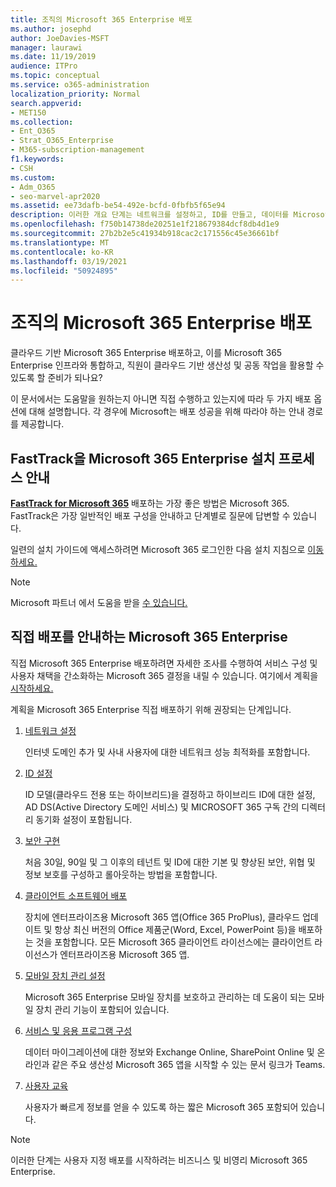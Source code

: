 ```yaml
---
title: 조직의 Microsoft 365 Enterprise 배포
ms.author: josephd
author: JoeDavies-MSFT
manager: laurawi
ms.date: 11/19/2019
audience: ITPro
ms.topic: conceptual
ms.service: o365-administration
localization_priority: Normal
search.appverid:
- MET150
ms.collection:
- Ent_O365
- Strat_O365_Enterprise
- M365-subscription-management
f1.keywords:
- CSH
ms.custom:
- Adm_O365
- seo-marvel-apr2020
ms.assetid: ee73dafb-be54-492e-bcfd-0fbfb5f65e94
description: 이러한 개요 단계는 네트워크를 설정하고, ID를 만들고, 데이터를 Microsoft 365 앱 마이그레이션하는 데 도움이 하도록 디자인되어 있습니다.
ms.openlocfilehash: f750b14738de20251e1f218679384dcf8db4d1e9
ms.sourcegitcommit: 27b2b2e5c41934b918cac2c171556c45e36661bf
ms.translationtype: MT
ms.contentlocale: ko-KR
ms.lasthandoff: 03/19/2021
ms.locfileid: "50924895"
---
```

# <a name="deploy-microsoft-365-enterprise-for-your-organization"></a>조직의 Microsoft 365 Enterprise 배포

클라우드 기반 Microsoft 365 Enterprise 배포하고, 이를 Microsoft 365 Enterprise 인프라와 통합하고, 직원이 클라우드 기반 생산성 및 공동 작업을 활용할 수 있도록 할 준비가 되나요?

이 문서에서는 도움말을 원하는지 아니면 직접 수행하고 있는지에 따라 두 가지 배포 옵션에 대해 설명합니다. 각 경우에 Microsoft는 배포 성공을 위해 따라야 하는 안내 경로를 제공합니다.

## <a name="guided-microsoft-365-enterprise-setup-process-with-fasttrack"></a>FastTrack을 Microsoft 365 Enterprise 설치 프로세스 안내

**[FastTrack for Microsoft 365](https://www.microsoft.com/fasttrack/microsoft-365)** 배포하는 가장 좋은 방법은 Microsoft 365. FastTrack은 가장 일반적인 배포 구성을 안내하고 단계별로 질문에 답변할 수 있습니다. 

일련의 설치 가이드에 액세스하려면 Microsoft 365 로그인한 다음 설치 지침으로 [이동하세요.](https://aka.ms/o365fasttrack)

>[!Note]
>Microsoft 파트너 에서 도움을 받을 [수 있습니다.](https://www.microsoft.com/solution-providers/home)
>

## <a name="do-it-yourself-guided-deployment-of-microsoft-365-enterprise"></a>직접 배포를 안내하는 Microsoft 365 Enterprise

직접 Microsoft 365 Enterprise 배포하려면 자세한 조사를 수행하여 서비스 구성 및 사용자 채택을 간소화하는 Microsoft 365 결정을 내릴 수 있습니다. 여기에서 계획을 [시작하세요.](get-your-organization-ready-for-office-365.md)

계획을 Microsoft 365 Enterprise 직접 배포하기 위해 권장되는 단계입니다.

1. [네트워크 설정](set-up-network-for-microsoft-365.md)

   인터넷 도메인 추가 및 사내 사용자에 대한 네트워크 성능 최적화를 포함합니다.
 
2. [ID 설정](protect-your-global-administrator-accounts.md)

   ID 모델(클라우드 전용 또는 하이브리드)을 결정하고 하이브리드 ID에 대한 설정, AD DS(Active Directory 도메인 서비스) 및 MICROSOFT 365 구독 간의 디렉터리 동기화 설정이 포함됩니다.

3. [보안 구현](/office365/securitycompliance/security-roadmap)

   처음 30일, 90일 및 그 이후의 테넌트 및 ID에 대한 기본 및 향상된 보안, 위협 및 정보 보호를 구성하고 롤아웃하는 방법을 포함합니다.
 
4. [클라이언트 소프트웨어 배포](/DeployOffice/deployment-guide-microsoft-365-apps)

   장치에 엔터프라이즈용 Microsoft 365 앱(Office 365 ProPlus), 클라우드 업데이트 및 항상 최신 버전의 Office 제품군(Word, Excel, PowerPoint 등)을 배포하는 것을 포함합니다. 모든 Microsoft 365 클라이언트 라이선스에는 클라이언트 라이선스가 엔터프라이즈용 Microsoft 365 앱.
 
5. [모바일 장치 관리 설정](https://support.office.com/article/set-up-mobile-device-management-mdm-in-office-365-dd892318-bc44-4eb1-af00-9db5430be3cd)

   Microsoft 365 Enterprise 모바일 장치를 보호하고 관리하는 데 도움이 되는 모바일 장치 관리 기능이 포함되어 있습니다.
 
6. [서비스 및 응용 프로그램 구성](configure-services-and-applications.md)

   데이터 마이그레이션에 대한 정보와 Exchange Online, SharePoint Online 및 온라인과 같은 주요 생산성 Microsoft 365 앱을 시작할 수 있는 문서 링크가 Teams.
 
7. [사용자 교육](/office365/admin/admin-overview/get-started-with-office-365#training-resources-for-your-users)

   사용자가 빠르게 정보를 얻을 수 있도록 하는 짧은 Microsoft 365 포함되어 있습니다.
 

>[!Note]
>이러한 단계는 사용자 지정 [](https://go.microsoft.com/fwlink/?LinkId=627221) 배포를 시작하려는 비즈니스 및 비영리 Microsoft 365 Enterprise. 
>